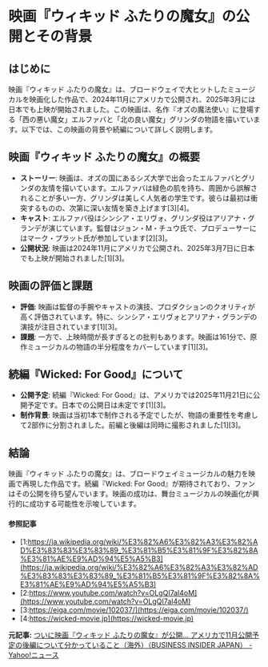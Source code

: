 # 映画『ウィキッド ふたりの魔女』の公開とその背景

## はじめに

映画『ウィキッド ふたりの魔女』は、ブロードウェイで大ヒットしたミュージカルを映画化した作品で、2024年11月にアメリカで公開され、2025年3月には日本でも上映が開始されました。この映画は、名作『オズの魔法使い』に登場する「西の悪い魔女」エルファバと「北の良い魔女」グリンダの物語を描いています。以下では、この映画の背景や続編について詳しく説明します。

## 映画『ウィキッド ふたりの魔女』の概要

- **ストーリー**: 映画は、オズの国にあるシズ大学で出会ったエルファバとグリンダの友情を描いています。エルファバは緑色の肌を持ち、周囲から誤解されることが多い一方、グリンダは美しく人気者の学生です。彼らは最初は衝突するものの、次第に深い友情を築き上げます[3][4]。
- **キャスト**: エルファバ役はシンシア・エリヴォ、グリンダ役はアリアナ・グランデが演じています。監督はジョン・M・チュウ氏で、プロデューサーにはマーク・プラット氏が参加しています[2][3]。
- **公開状況**: 映画は2024年11月にアメリカで公開され、2025年3月7日に日本でも上映が開始されました[1][3]。

## 映画の評価と課題

- **評価**: 映画は監督の手腕やキャストの演技、プロダクションのクオリティが高く評価されています。特に、シンシア・エリヴォとアリアナ・グランデの演技が注目されています[1][3]。
- **課題**: 一方で、上映時間が長すぎるとの批判もあります。映画は161分で、原作ミュージカルの物語の半分程度をカバーしています[1][3]。

## 続編『Wicked: For Good』について

- **公開予定**: 続編『Wicked: For Good』は、アメリカでは2025年11月21日に公開予定です。日本での公開日は未定です[1][3]。
- **制作背景**: 映画は当初1本で制作される予定でしたが、物語の重要性を考慮して2部作に分割されました。前編と後編は同時に撮影されました[1][3]。

## 結論

映画『ウィキッド ふたりの魔女』は、ブロードウェイミュージカルの魅力を映画で再現した作品です。続編『Wicked: For Good』が期待されており、ファンはその公開を待ち望んでいます。映画の成功は、舞台ミュージカルの映画化が興行的に成功する可能性を示唆しています。

#### 参照記事
- [1:https://ja.wikipedia.org/wiki/%E3%82%A6%E3%82%A3%E3%82%AD%E3%83%83%E3%83%89_%E3%81%B5%E3%81%9F%E3%82%8A%E3%81%AE%E9%AD%94%E5%A5%B3](https://ja.wikipedia.org/wiki/%E3%82%A6%E3%82%A3%E3%82%AD%E3%83%83%E3%83%89_%E3%81%B5%E3%81%9F%E3%82%8A%E3%81%AE%E9%AD%94%E5%A5%B3)
- [2:https://www.youtube.com/watch?v=OLgQI7al4oM](https://www.youtube.com/watch?v=OLgQI7al4oM)
- [3:https://eiga.com/movie/102037/](https://eiga.com/movie/102037/)
- [4:https://wicked-movie.jp](https://wicked-movie.jp)


**元記事:** [ついに映画『ウィキッド ふたりの魔女』が公開… アメリカで11月公開予定の後編について分かっていること（海外）（BUSINESS INSIDER JAPAN） - Yahoo!ニュース](https://news.yahoo.co.jp/articles/debea504dece2b6291d14a0d5e50b9f427ea0d7e?source=rss)